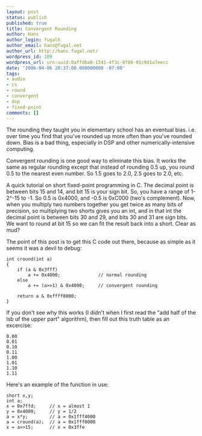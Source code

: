 ```yaml
---
layout: post
status: publish
published: true
title: Convergent Rounding
author: Hans
author_login: fugalh
author_email: hans@fugal.net
author_url: http://hans.fugal.net/
wordpress_id: 109
wordpress_url: urn:uuid:0affdba0-1541-4f3c-8f86-01c9d1a7eecc
date: '2006-04-06 20:37:00.000000000 -07:00'
tags:
- audio
- cs
- round
- convergent
- dsp
- fixed-point
comments: []
---
```

<p>The rounding they taught you in elementary school has an eventual bias. i.e.
over time you find that you've rounded up more often than you've rounded down.
Bias is a bad thing, especially in DSP and other numerically-intensive computing. </p>

<p>Convergent rounding is one good way to eliminate this bias. It works the same
as regular rounding except that instead of rounding 0.5 up, you round 0.5 to
the nearest even number. So 1.5 goes to 2.0, 2.5 goes to 2.0, etc.</p>

<p>A quick tutorial on short fixed-point programming in C. The decimal point is
between bits 15 and 14, and bit 15 is your sign bit. So, you have a range of
1-2^-15 to -1. So 0.5 is 0x4000, and -0.5 is 0xC000 (two's complement). Now,
when you multiply two numbers together you get twice as many bits of precision,
so multiplying two shorts gives you an int, and in that int the decimal point
is between bits 30 and 29, and bits 30 and 31 are sign bits. We want to round
at bit 15 so we can fit the result back into a short. Clear as mud?</p>

<p>The point of this post is to get this C code out there, because as simple as it
seems it was a devil to debug:</p>

<pre><code>int cround(int a)
{
    if (a &amp; 0x3fff)
        a += 0x4000;              // normal rounding
    else
        a += (a&gt;&gt;1) &amp; 0x4000;     // convergent rounding

    return a &amp; 0xffff8000;
}
</code></pre>

<p>If you don't see why this works (I didn't when I first read the "add half of
the lsb uf the upper part" algorithm), then fill out this truth table as an
excercise:</p>

<pre><code>0.00
0.01
0.10
0.11
1.00
1.01
1.10
1.11
</code></pre>

<p>Here's an example of the function in use:</p>

<pre><code>short x,y;
int a;
x = 0x7ffd;     // x = almost 1
y = 0x4000;     // y = 1/2
a = x*y;        // a = 0x1fff4000
a = cround(a);  // a = 0x1fff0000
x = a&gt;&gt;15;      // x = 0x3ffe
</code></pre>
